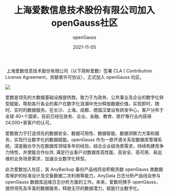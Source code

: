 ﻿---
title: ' 上海爱数信息技术股份有限公司加入openGauss社区'
date: '2021-11-05'
tags: ['theme']
banner: '/category/news/2021-11-05/banner.png'
category: 'news'
author: 'openGauss'
summary: '上海爱数信息技术股份有限公司签署CLA，正式加入openGauss社区'
---

​ 上海爱数信息技术股份有限公司（以下简称爱数）签署 CLA ( Contribution License Agreement，贡献者许可协议），正式加入 openGauss 社区。

<img src="/zh/news/2021-11-05/banner.png" >

爱数是领先的大数据基础设施提供商，致力于为政务、公共事业及企业的数字化转型赋能，帮助各行各业的客户在数字化浪潮中充分释放数据价值，实现即时、随时、实时的数据服务。在长沙、上海、成都、德国汉堡设有研发中心，客户分布于全球 40+个国家，目前已经在政务、企业、金融、教育、医疗等行业内获得 24,000+家客户的认可。

爱数致力于打造领先的数据安全、数据可用性、数据智能、数据洞察力方案和服务，实现行业数字化的数据赋能。openGauss 作为一款开源关系型数据库管理系统，深度融合华为在数据库领域多年的经验，结合企业级场景需求，持续构建竞争力特性，并使能合作伙伴, 满足行业客户对数据库高性能、高安全、高可用、易运维的业务场景需求，加速企业数字化转型。

此次爱数加入社区，其 AnyBackup 备份产品线将会积极贡献 openGauss 类数据库保护的标准设计及灾备数据二次利用等能力，AnyData 日志分析产品线会参与 openGauss 数据库运维日志分析方面的工作。未来，爱数将携手 openGauss，提供领先及丰富的数据服务，释放无尽的数据潜力，赋能行业数字化。
